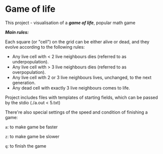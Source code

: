 # Game of life

This project - visualisation of a ***game of life***, popular math game

***Main rules:***

Each square (or "cell") on the grid can be either alive or dead, and they evolve according to the following rules:

- Any live cell with < 2 live neighbours dies (referred to as underpopulation).
- Any live cell with > 3 live neighbours dies (referred to as overpopulation).
- Any live cell with 2 or 3 live neighbours lives, unchanged, to the next generation.
- Any dead cell with exactly 3 live neighbours comes to life.

Project includes files with templates of starting fields, which can be passed by the stdio (./a.out < 5.txt)

There're also special settings of the speed and condition of finishing a game:

`a`: to make game be faster

`z`: to make game be slower

`q`: to finish the game